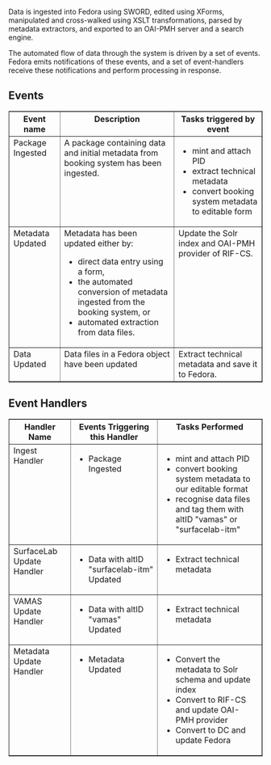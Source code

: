 Data is ingested into Fedora using SWORD, edited using XForms, manipulated and cross-walked using XSLT transformations, parsed by metadata extractors, and exported to an OAI-PMH server and a search engine.

The automated flow of data through the system is driven by a set of events. Fedora emits notifications of these events, and a set of event-handlers receive these notifications and perform processing in response.

## Events ##

<table border='1'>
<thead>
<tr valign='top'>
<th>Event name</th>
<th>Description</th>
<th>Tasks triggered by event</th>
</tr>
</thead>
<tbody>
<tr valign='top'>
<td>Package Ingested</td>
<td>A package containing data and initial metadata from booking system has been ingested.</td>
<td>
<ul>
<li>mint and attach PID</li>
<li>extract technical metadata</li>
<li>convert booking system metadata to editable form</li>
</ul>
</td>
</tr>
<tr valign='top'>
<td>Metadata Updated</td>
<td>Metadata has been updated either by:<ul><li>direct data entry using a form,</li><li>the automated conversion of metadata ingested from the booking system, or</li><li>automated extraction from data files.</li></ul></td>
<td>Update the Solr index and OAI-PMH provider of RIF-CS.</td>
</tr>
<tr valign='top'>
<td>Data Updated</td>
<td>Data files in a Fedora object have been updated</td>
<td>Extract technical metadata and save it to Fedora.</td>
</tr>
</tbody>
</table>

## Event Handlers ##

<table border='1'>
<blockquote><thead>
<blockquote><tr valign='top'>
<blockquote><th>Handler Name</th>
<th>Events Triggering this Handler</th>
<th>Tasks Performed</th>
</blockquote></tr>
</blockquote></thead>
<tbody>
<blockquote><tr valign='top'>
<blockquote><td>Ingest Handler</td>
<td><ul><li>Package Ingested</li></ul></td>
<td><ul><li>mint and attach PID</li><li>convert booking system metadata to our editable format</li><li>recognise data files and tag them with altID "vamas" or "surfacelab-itm"</li></ul></td>
</blockquote></tr>
<tr valign='top'>
<blockquote><td>SurfaceLab Update Handler</td>
<td><ul><li>Data with altID "surfacelab-itm" Updated</li></ul></td>
<td><ul><li>Extract technical metadata</li></ul></td>
</blockquote></tr>
<tr valign='top'>
<blockquote><td>VAMAS Update Handler</td>
<td><ul><li>Data with altID "vamas" Updated</li></ul></td>
<td><ul><li>Extract technical metadata</li></ul></td>
</blockquote></tr>
<tr valign='top'>
<blockquote><td>Metadata Update Handler</td>
<td><ul><li>Metadata Updated</li></ul></td>
<td><ul><li>Convert the metadata to Solr schema and update index</li><li>Convert to RIF-CS and update OAI-PMH provider</li><li>Convert to DC and update Fedora</li></ul></td>
</blockquote></tr>
</blockquote></tbody>
</table>